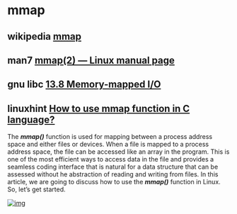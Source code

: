 # mmap 

## wikipedia [mmap](https://en.wikipedia.org/wiki/Mmap)



## man7 [mmap(2) — Linux manual page](https://man7.org/linux/man-pages/man2/mmap.2.html)

## gnu libc [13.8 Memory-mapped I/O](https://www.gnu.org/software/libc/manual/html_node/Memory_002dmapped-I_002fO.html)

## linuxhint [How to use mmap function in C language?](https://linuxhint.com/using_mmap_function_linux/)

The ***mmap()*** function is used for mapping between a process address space and either files or devices. When a file is mapped to a process address space, the file can be accessed like an array in the program. This is one of the most efficient ways to access data in the file and provides a seamless coding interface that is natural for a data structure that can be assessed without he abstraction of reading and writing from files. In this article, we are going to discuss how to use the ***mmap()*** function in Linux. So, let’s get started.

[![img](https://linuxhint.com/wp-content/uploads/2020/07/1-22.jpg)](https://linuxhint.com/wp-content/uploads/2020/07/1-22.jpg)
